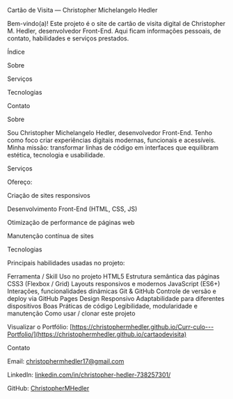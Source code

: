 Cartão de Visita — Christopher Michelangelo Hedler

Bem-vindo(a)! Este projeto é o site de cartão de visita digital de Christopher M. Hedler, desenvolvedor Front-End. Aqui ficam informações pessoais, de contato, habilidades e serviços prestados.

Índice

Sobre

Serviços

Tecnologias

Contato

Sobre

Sou Christopher Michelangelo Hedler, desenvolvedor Front-End.
Tenho como foco criar experiências digitais modernas, funcionais e acessíveis.
Minha missão: transformar linhas de código em interfaces que equilibram estética, tecnologia e usabilidade.

Serviços

Ofereço:

Criação de sites responsivos

Desenvolvimento Front-End (HTML, CSS, JS)

Otimização de performance de páginas web

Manutenção contínua de sites

Tecnologias

Principais habilidades usadas no projeto:

Ferramenta / Skill	Uso no projeto
HTML5	Estrutura semântica das páginas
CSS3 (Flexbox / Grid)	Layouts responsivos e modernos
JavaScript (ES6+)	Interações, funcionalidades dinâmicas
Git & GitHub	Controle de versão e deploy via GitHub Pages
Design Responsivo	Adaptabilidade para diferentes dispositivos
Boas Práticas de código	Legibilidade, modularidade e manutenção
Como usar / clonar este projeto

Visualizar o Portfólio: [https://christophermhedler.github.io/Curr-culo---Portfolio/](https://christophermhedler.github.io/cartaodevisita)

Contato

Email: christophermhedler17@gmail.com

LinkedIn: [linkedin.com/in/christopher-hedler-738257301/](https://www.linkedin.com/in/christopher-hedler-738257301)

GitHub: [ChristopherMHedler](https://github.com/ChristopherMHedler)

